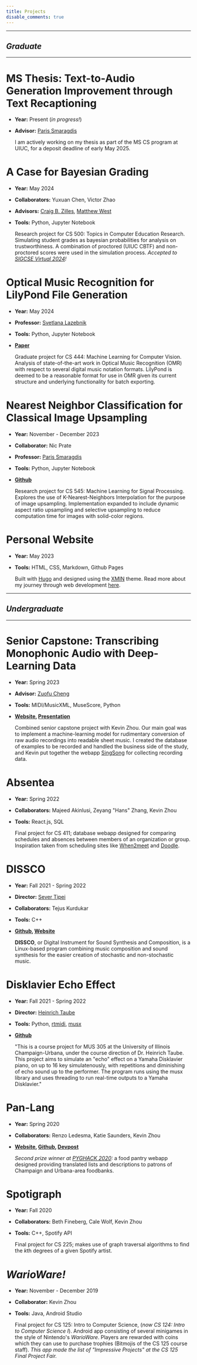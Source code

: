 ```yaml
---
title: Projects
disable_comments: true
---
```


***
## <i>Graduate</i>
***

# MS Thesis: Text-to-Audio Generation Improvement through Text Recaptioning

- <b>Year:</b> Present (<i>in progress!</i>)
- <b>Advisor:</b> [Paris Smaragdis](https://paris.cs.illinois.edu)

    I am actively working on my thesis as part of the MS CS program at UIUC, for a deposit deadline of early May 2025.

# A Case for Bayesian Grading

- <b>Year:</b> May 2024
- <b>Collaborators:</b> Yuxuan Chen, Victor Zhao
- <b>Advisors:</b> [Craig B. Zilles](https://zilles.cs.illinois.edu/), [Matthew West](https://lagrange.mechse.illinois.edu/)
- <b>Tools:</b> Python, Jupyter Notebook

    Research project for CS 500: Topics in Computer Education Research. Simulating student grades
    as bayesian probabilities for analysis on trustworthiness. A combination of proctored (UIUC CBTF) and non-proctored scores were used in the simulation process.
    <i>Accepted to [SIGCSE Virtual 2024](https://sigcsevirtual.acm.org)!</i>

# Optical Music Recognition for LilyPond File Generation

- <b>Year:</b> May 2024
- <b>Professor:</b> [Svetlana Lazebnik](https://grainger.illinois.edu/about/directory/faculty/slazebni)
- <b>Tools:</b> Python, Jupyter Notebook
- <b>[Paper](/files/cs444-report.pdf)</b>

    Graduate project for CS 444: Machine Learning for Computer Vision. Analysis of state-of-the-art work in
    Optical Music Recognition (OMR) with respect to several digital music notation formats. LilyPond is deemed to be a reasonable format for use in OMR given its current structure and underlying functionality for batch exporting. 

# Nearest Neighbor Classification for Classical Image Upsampling

- <b>Year:</b> November - December 2023
- <b>Collaborator:</b> Nic Prate
- <b>Professor:</b> [Paris Smaragdis](https://paris.cs.illinois.edu)
- <b>Tools:</b> Python, Jupyter Notebook
- <b>[Github](https://github.com/ematth/KNN-Classical-Upsampling)</b>

    Research project for CS 545: Machine Learning for Signal Processing. Explores the use of K-Nearest-Neighbors Interpolation for the purpose of image upsampling. 
    Implementation expanded to include dynamic aspect ratio upsampling and selective upsampling to reduce computation time for images with solid-color regions.

# Personal Website

- <b>Year:</b> May 2023
- <b>Tools:</b> HTML, CSS, Markdown, Github Pages

    Built with [Hugo](https://gohugo.io/) and designed using the [XMIN](https://xmin.yihui.org/) theme. Read more about my journey through web development [here](/note/how-i-made-this-website/).

***
## <i>Undergraduate</i>
***


# Senior Capstone: Transcribing Monophonic Audio with Deep-Learning Data

- <b>Year:</b> Spring 2023
- <b>Advisor:</b> [Zuofu Cheng](https://ece.illinois.edu/about/directory/faculty/zcheng1)
- <b>Tools:</b> MIDI/MusicXML, MuseScore, Python
- <b>[Website](https://singsong.gatsbyjs.io/), [Presentation](/files/capstone.pdf)</b>

    Combined senior capstone project with Kevin Zhou. Our main goal was to implement a machine-learning model for rudimentary conversion of raw audio recordings into readable sheet music. I created the database of examples to be recorded and handled the business side of the study, and Kevin put together the webapp [SingSong](https://singsong.gatsbyjs.io/) for collecting recording data.

# Absentea
- <b>Year:</b> Spring 2022
- <b>Collaborators:</b> Majeed Akinlusi, Zeyang "Hans" Zhang, Kevin Zhou
- <b>Tools:</b> React.js, SQL 

    Final project for CS 411; database webapp designed for comparing schedules and absences between members of an organization or group. Inspiration taken from scheduling sites like [When2meet](https://www.when2meet.com/) and [Doodle](https://doodle.com/en/).

# DISSCO
- <b>Year:</b> Fall 2021 - Spring 2022
- <b>Director:</b> [Sever Tipei](https://music.illinois.edu/people/profiles/sever-tipei/)
- <b>Collaborators:</b> Tejus Kurdukar
- <b>Tools:</b> C++
- <b>[Github](https://github.com/tipei/DISSCO-2.0.2), [Website](https://cmp.ischool.illinois.edu/software/dissco/index.php)</b>

    **DISSCO**, or Digital Instrument for Sound Synthesis and Composition, is a Linux-based program combining music composition and sound synthesis for the easier creation of stochastic and non-stochastic music.

# Disklavier Echo Effect
- <b>Year:</b> Fall 2021 - Spring 2022
- <b>Director:</b> [Heinrich Taube](https://music.illinois.edu/people/profiles/heinrich-taube/)
- <b>Tools:</b> Python, [rtmidi](https://pypi.org/project/python-rtmidi/), [musx](https://github.com/musx-admin/musx) 
- <b>[Github](https://github.com/evanmm3/Disklavier-Echo-Effect)</b>

    "This is a course project for MUS 305 at the University of Illinois Champaign-Urbana, under the course direction of Dr. Heinrich Taube. This project aims to simulate an "echo" effect on a Yamaha Disklavier piano, on up to 16 key simulatenously, with repetitions and diminishing of echo sound up to the performer. The program runs using the musx library and uses threading to run real-time outputs to a Yamaha Disklavier."

# Pan-Lang
- <b>Year:</b> Spring 2020
- <b>Collaborators:</b> Renzo Ledesma, Katie Saunders, Kevin Zhou
- <b>[Website](https://pan-lang.github.io/), [Github](https://github.com/Pan-Lang/pan-lang.github.io), [Devpost](https://devpost.com/software/pan-lang)</b>

    *Second prize winner at [PYGHACK 2020](https://pyghack2020.devpost.com/):* a food pantry webapp designed providing translated lists and descriptions to patrons of Champaign and Urbana-area foodbanks. 

# Spotigraph
- <b>Year:</b> Fall 2020
- <b>Collaborators:</b> Beth Fineberg, Cale Wolf, Kevin Zhou
- <b>Tools:</b> C++, Spotify API

    Final project for CS 225; makes use of graph traversal algorithms to find the <i>k</i>th degrees of a given Spotify artist.

# *WarioWare!*
- <b>Year:</b> November - December 2019
- <b>Collaborator:</b> Kevin Zhou
- <b>Tools:</b> Java, Android Studio

    Final project for CS 125: Intro to Computer Science, (*now CS 124: Intro to Computer Science I*). Android app consisting of several minigames in the style of Nintendo's *WarioWare*. Players are rewarded with coins which they can use to purchase trophies (Bitmojis of the CS 125 course staff).
    *This app made the list of "Impressive Projects" at the CS 125 Final Project Fair.*   